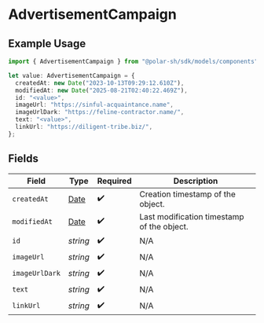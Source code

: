 # AdvertisementCampaign

## Example Usage

```typescript
import { AdvertisementCampaign } from "@polar-sh/sdk/models/components";

let value: AdvertisementCampaign = {
  createdAt: new Date("2023-10-13T09:29:12.610Z"),
  modifiedAt: new Date("2025-08-21T02:40:22.469Z"),
  id: "<value>",
  imageUrl: "https://sinful-acquaintance.name",
  imageUrlDark: "https://feline-contractor.name/",
  text: "<value>",
  linkUrl: "https://diligent-tribe.biz/",
};
```

## Fields

| Field                                                                                         | Type                                                                                          | Required                                                                                      | Description                                                                                   |
| --------------------------------------------------------------------------------------------- | --------------------------------------------------------------------------------------------- | --------------------------------------------------------------------------------------------- | --------------------------------------------------------------------------------------------- |
| `createdAt`                                                                                   | [Date](https://developer.mozilla.org/en-US/docs/Web/JavaScript/Reference/Global_Objects/Date) | :heavy_check_mark:                                                                            | Creation timestamp of the object.                                                             |
| `modifiedAt`                                                                                  | [Date](https://developer.mozilla.org/en-US/docs/Web/JavaScript/Reference/Global_Objects/Date) | :heavy_check_mark:                                                                            | Last modification timestamp of the object.                                                    |
| `id`                                                                                          | *string*                                                                                      | :heavy_check_mark:                                                                            | N/A                                                                                           |
| `imageUrl`                                                                                    | *string*                                                                                      | :heavy_check_mark:                                                                            | N/A                                                                                           |
| `imageUrlDark`                                                                                | *string*                                                                                      | :heavy_check_mark:                                                                            | N/A                                                                                           |
| `text`                                                                                        | *string*                                                                                      | :heavy_check_mark:                                                                            | N/A                                                                                           |
| `linkUrl`                                                                                     | *string*                                                                                      | :heavy_check_mark:                                                                            | N/A                                                                                           |